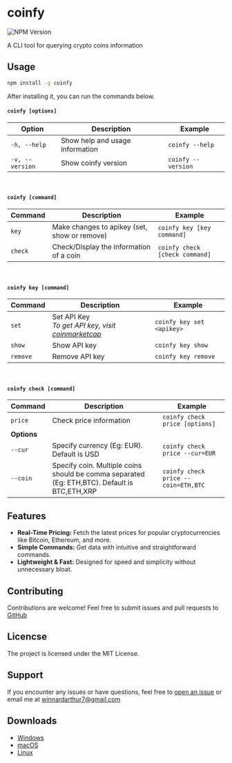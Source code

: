 # coinfy

![NPM Version](https://img.shields.io/npm/v/coinfy?style=flat&labelColor=gray&color=%234CBB17)

A CLI tool for querying crypto coins information

## Usage
```bash
npm install -g coinfy
```

After installing it, you can run the commands below.

#### `coinfy [options]`

| Option | Description | Example |
|--------|-------------|---------|
| `-h, --help` | Show help and usage information | `coinfy --help` |
| `-v, --version` | Show coinfy version | `coinfy --version` |

<br/>

#### `coinfy [command]`
| Command | Description | Example |
|---------|-------------|---------|
| `key`   | Make changes to apikey (set, show or remove) | `coinfy key [key command]`|
| `check` | Check/Display the information of a coin | `coinfy check [check command]` |

<br />

#### `coinfy key [command]`
| Command | Description | Example |
|---------|-------------|---------|
| `set`   | Set API Key <br/>*To get API key, visit [coinmarketcap](https://coinmarketcap.com)* | `coinfy key set <apikey>`|
| `show` | Show API key | `coinfy key show` |
| `remove` | Remove API key | `coinfy key remove` |

<br /> 

#### `coinfy check [command]`
| Command | Description | Example |
|---------|-------------|---------|
| `price` | Check price information | `coinfy check price [options]`|
| __Options__ |         |         |
| `--cur` | Specify currency (Eg: EUR). Default is USD | `coinfy check price --cur=EUR`|
| `--coin` | Specify coin. Multiple coins should be comma separated (Eg: ETH,BTC). Default is BTC,ETH,XRP | `coinfy check price --coin=ETH,BTC`|

## Features
- **Real-Time Pricing:** Fetch the latest prices for popular cryptocurrencies like Bitcoin, Ethereum, and more.
- **Simple Commands:** Get data with intuitive and straightforward commands.
- **Lightweight & Fast:** Designed for speed and simplicity without unnecessary bloat.

## Contributing
Contributions are welcome!
Feel free to submit issues and pull requests to [GitHub](https://github.com/WinnardArthur/coinfy)

## Licencse
The project is licensed under the MIT License.

## Support
If you encounter any issues or have questions, feel free to [open an issue](https://github.com/WinnardArthur/coinfy/issues) or email me at [winnardarthur7@gmail.com](mailto:winnardarthur7@gmail.com)

## Downloads
- [Windows](https://github.com/WinnardArthur/coinfy/releases/download/v1.0.3/coinfy-win.zip)
- [macOS](https://github.com/WinnardArthur/coinfy/releases/download/v1.0.3/coinfy-macos.zip)
- [Linux](https://github.com/WinnardArthur/coinfy/releases/download/v1.0.3/coinfy-linux.zip)





